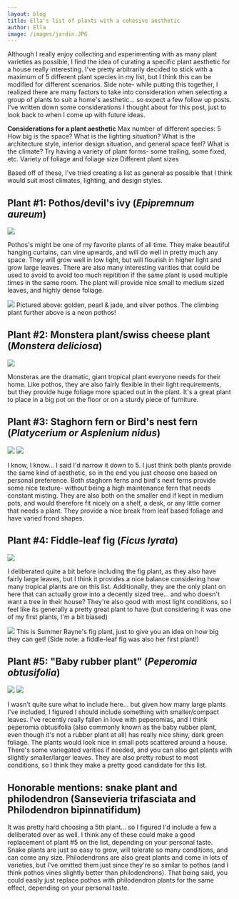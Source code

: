 ```yaml
---
layout: blog
title: Ella's list of plants with a cohesive aesthetic
author: Ella
image: /images/jardin.JPG
---
```


Although I really enjoy collecting and experimenting with as many plant varieties as possible, I find the idea of curating a specific plant aesthetic for a house really interesting. I've pretty arbitrarily decided to stick with a maximum of 5 different plant species in my list, but I think this can be modified for different scenarios. Side note- while putting this together, I realized there are many factors to take into consideration when selecting a group of plants to suit a home's aesthetic... so expect a few follow up posts. I've written down some considerations I thought about for this post, just to look back to when I come up with future ideas. 

**Considerations for a plant aesthetic**
Max number of different species: 5
How big is the space?
What is the lighting situation?
What is the architecture style, interior design situation, and general space feel?
What is the climate?
Try having a variety of plant forms- some trailing, some fixed, etc.
Variety of foliage and foliage size 
Different plant sizes

Based off of these, I've tried creating a list as general as possible that I think would suit most climates, lighting, and design styles. 

## Plant #1: Pothos/devil's ivy (*Epipremnum aureum*)

![](/images/climbingpothos.JPG)

Pothos's might be one of my favorite plants of all time. They make beautiful hanging curtains, can vine upwards, and will do well in pretty much any space. They will grow well in low light, but will flourish in higher light and grow large leaves. There are also many interesting varities that could be used to avoid to avoid too much repitition if the same plant is used multiple times in the same room. The plant will provide nice small to medium sized leaves, and highly dense foliage.

![](/images/pothosvarieties.JPG)
Pictured above: golden, pearl & jade, and silver pothos. The climbing plant further above is a neon pothos!

## Plant #2: Monstera plant/swiss cheese plant (*Monstera deliciosa*)

![](/images/BIGmonstera.JPG)

Monsteras are the dramatic, giant tropical plant everyone needs for their home. Like pothos, they are also fairly flexible in their light requirements, but they provide huge foliage more spaced out in the plant. It's a great plant to place in a big pot on the floor or on a sturdy piece of furniture. 

## Plant #3: Staghorn fern or Bird's nest fern (*Platycerium or Asplenium nidus*)

![](/images/birdsnestblog.JPG) ![](/images/staghornblog.JPG)

I know, I know... I said I'd narrow it down to 5. I just think both plants provide the same kind of aesthetic, so in the end you just choose one based on personal preference. Both staghorn ferns and bird's next ferns provide some nice texture- without being a high maintenance fern that needs constant misting. They are also both on the smaller end if kept in medium pots, and would therefore fit nicely on a shelf, a desk, or any little corner that needs a plant. They provide a nice break from leaf based foliage and have varied frond shapes.

## Plant #4: Fiddle-leaf fig (*Ficus lyrata*)

![](/images/aestheticfig.JPG)

I deliberated quite a bit before including the fig plant, as they also have fairly large leaves, but I think it provides a nice balance considering how many tropical plants are on this list. Additionally, they are the only plant on here that can actually grow into a decently sized tree... and who doesn't want a tree in their house? They're also good with most light conditions, so I feel like its generally a pretty great plant to have (but considering it was one of my first plants, I'm a bit biased)

![](/images/summeraynefig.JPG)
This is Summer Rayne's fig plant, just to give you an idea on how big they can get! (Side note: a fiddle-leaf fig was also her first plant!)

## Plant #5: "Baby rubber plant" (*Peperomia obtusifolia*)

![](/images/babyrubberplant1.JPG) ![](/images/babyrubberplant2.JPG)

I wasn't quite sure what to include here... but given how many large plants I've included, I figured I should include something with smaller/compact leaves. I've recently really fallen in love with peperomias, and I think peperomia obtusifolia (also commonly known as the baby rubber plant, even though it's not a rubber plant at all) has really nice shiny, dark green foliage. The plants would look nice in small pots scattered around a house. There's some variegated varities if needed, and you can also get plants with slightly smaller/larger leaves. They are also pretty robust to most conditions, so I think they make a pretty good candidate for this list. 

## Honorable mentions: snake plant and philodendron (Sansevieria trifasciata and Philodendron bipinnatifidum)

It was pretty hard choosing a 5th plant... so I figured I'd include a few a deliberated over as well. I think any of these could make a good replacement of plant #5 on the list, depending on your personal taste. Snake plants are just so easy to grow, will tolerate so many conditions, and can come any size. Philodendrons are also great plants and come in lots of varieties, but I've omitted them just since they're so similar to pothos (and I think pothos vines slightly better than philodendrons). That being said, you could easily just replace pothos with philodendron plants for the same effect, depending on your personal taste. 


